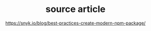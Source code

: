 <div align="center">

# source article

https://snyk.io/blog/best-practices-create-modern-npm-package/
